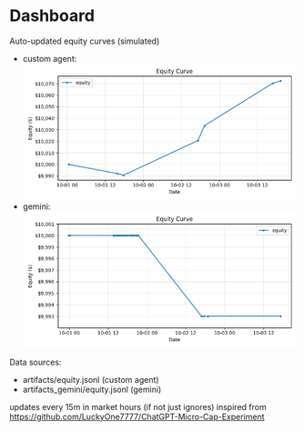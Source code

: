 # Dashboard

Auto-updated equity curves (simulated)

- custom agent: ![Equity Curve](artifacts/equity.png?v=91c0960)
- gemini: ![Equity Curve (Gemini)](artifacts_gemini/equity.png?v=91c0960)

Data sources:
- artifacts/equity.jsonl (custom agent)
- artifacts_gemini/equity.jsonl (gemini)

updates every 15m in market hours (if not just ignores)
inspired from https://github.com/LuckyOne7777/ChatGPT-Micro-Cap-Experiment
